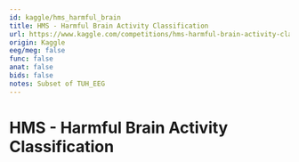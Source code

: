 ```yaml
---
id: kaggle/hms_harmful_brain
title: HMS - Harmful Brain Activity Classification
url: https://www.kaggle.com/competitions/hms-harmful-brain-activity-classification/data
origin: Kaggle
eeg/meg: false
func: false
anat: false
bids: false
notes: Subset of TUH_EEG
---
```


# HMS - Harmful Brain Activity Classification
